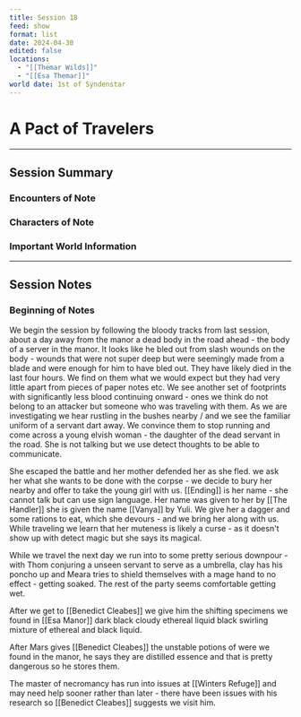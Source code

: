 ```yaml
---
title: Session 18
feed: show
format: list
date: 2024-04-30
edited: false
locations:
  - "[[Themar Wilds]]"
  - "[[Esa Themar]]"
world date: 1st of Syndenstar
---
```


# A Pact of Travelers  
-------
## Session Summary
### Encounters of Note

### Characters of Note

### Important World Information 

----
## Session Notes
### Beginning of Notes
We begin the session by following the bloody tracks from last session, about a day away from the manor a dead body in the road ahead - the body of a server in the manor. It looks like he bled out from slash wounds on the body - wounds that were not super deep but were seemingly made from a blade and were enough for him to have bled out. They have likely died in the last four hours. We find on them what we would expect but they had very little apart from pieces of paper notes etc. We see another set of footprints with significantly less blood continuing onward - ones we think do not belong to an attacker but someone who was traveling with them. As we are investigating we hear rustling in the bushes nearby / and we see the familiar uniform of a servant dart away. We convince them to stop running and come across a young elvish woman - the daughter of the dead servant in the road. She is not talking but we use detect thoughts to be able to communicate. 

She escaped the battle and her mother defended her as she fled. we ask her what she wants to be done with the corpse - we decide to bury her nearby and offer to take the young girl with us. [[Ending]] is her name - she cannot talk but can use sign language. Her name was given to her by [[The Handler]] she is given the name [[Vanya]] by Yuli. We give her a dagger and some rations to eat, which she devours - and we bring her along with us. While traveling we learn that her muteness is likely a curse - as it doesn't show up with detect magic but she says its magical. 

While we travel the next day we run into to some pretty serious downpour - with Thom conjuring a unseen servant to serve as a umbrella, clay has his poncho up and Meara tries to shield themselves with a mage hand to no effect - getting soaked. 
The rest of the party seems comfortable getting wet.

After we get to [[Benedict Cleabes]] we give him the shifting specimens we found in [[Esa Manor]] dark black cloudy
ethereal liquid
black swirling mixture of ethereal and black liquid. 

After Mars gives [[Benedict Cleabes]] the unstable potions of were we found in the manor, he says they are distilled essence and that is pretty dangerous so he stores them.

The master of necromancy has run into issues at [[Winters Refuge]] and may need help sooner rather than later - there have been issues with his research so [[Benedict Cleabes]] suggests we visit him. 